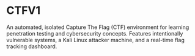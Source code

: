 # CTFV1
An automated, isolated Capture The Flag (CTF) environment for learning penetration testing and cybersecurity concepts. Features intentionally vulnerable systems, a Kali Linux attacker machine, and a real-time flag tracking dashboard.

